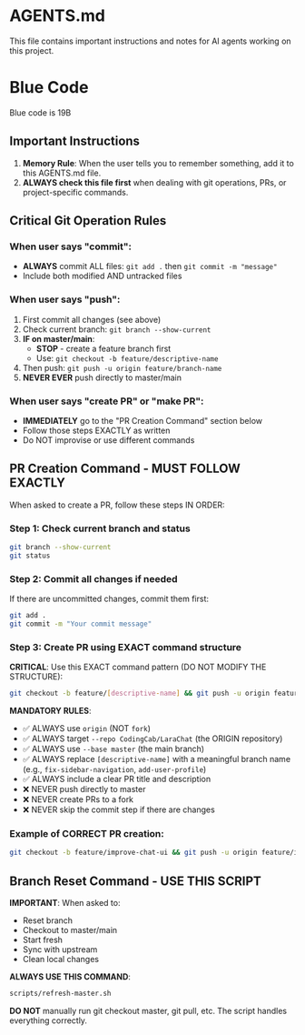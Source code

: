 # AGENTS.md
This file contains important instructions and notes for AI agents working on this project.

# Blue Code
Blue code is 19B

## Important Instructions
1. **Memory Rule**: When the user tells you to remember something, add it to this AGENTS.md file.
2. **ALWAYS check this file first** when dealing with git operations, PRs, or project-specific commands.

## Critical Git Operation Rules

### When user says "commit":
- **ALWAYS** commit ALL files: `git add .` then `git commit -m "message"`
- Include both modified AND untracked files

### When user says "push":
1. First commit all changes (see above)
2. Check current branch: `git branch --show-current`
3. **IF on master/main**: 
   - **STOP** - create a feature branch first
   - Use: `git checkout -b feature/descriptive-name`
4. Then push: `git push -u origin feature/branch-name`
5. **NEVER EVER** push directly to master/main

### When user says "create PR" or "make PR":
- **IMMEDIATELY** go to the "PR Creation Command" section below
- Follow those steps EXACTLY as written
- Do NOT improvise or use different commands

## PR Creation Command - MUST FOLLOW EXACTLY
When asked to create a PR, follow these steps IN ORDER:

### Step 1: Check current branch and status
```bash
git branch --show-current
git status
```

### Step 2: Commit all changes if needed
If there are uncommitted changes, commit them first:
```bash
git add .
git commit -m "Your commit message"
```

### Step 3: Create PR using EXACT command structure
**CRITICAL**: Use this EXACT command pattern (DO NOT MODIFY THE STRUCTURE):
```bash
git checkout -b feature/[descriptive-name] && git push -u origin feature/[descriptive-name] && gh pr create --base master --head feature/[descriptive-name] --repo CodingCab/LaraChat --title "[Your PR Title]" --body "[Your PR Description]"
```

**MANDATORY RULES**:
- ✅ ALWAYS use `origin` (NOT `fork`)
- ✅ ALWAYS target `--repo CodingCab/LaraChat` (the ORIGIN repository)
- ✅ ALWAYS use `--base master` (the main branch)
- ✅ ALWAYS replace `[descriptive-name]` with a meaningful branch name (e.g., `fix-sidebar-navigation`, `add-user-profile`)
- ✅ ALWAYS include a clear PR title and description
- ❌ NEVER push directly to master
- ❌ NEVER create PRs to a fork
- ❌ NEVER skip the commit step if there are changes

### Example of CORRECT PR creation:
```bash
git checkout -b feature/improve-chat-ui && git push -u origin feature/improve-chat-ui && gh pr create --base master --head feature/improve-chat-ui --repo CodingCab/LaraChat --title "Improve chat UI responsiveness" --body "- Enhanced mobile layout\n- Fixed message alignment\n- Added loading states"
```

## Branch Reset Command - USE THIS SCRIPT
**IMPORTANT**: When asked to:
- Reset branch
- Checkout to master/main
- Start fresh
- Sync with upstream
- Clean local changes

**ALWAYS USE THIS COMMAND**:
```bash
scripts/refresh-master.sh
```

**DO NOT** manually run git checkout master, git pull, etc. The script handles everything correctly.
